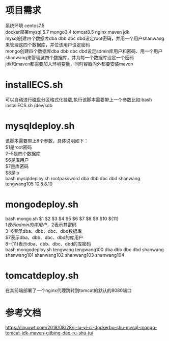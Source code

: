 # 项目需求  
系统环境 centos7.5  
docker部署mysql 5.7 mongo3.4 tomcat8.5 nginx maven jdk  
mysql创建四个数据库dba dbb dbc dbd设定root密码，并用一个用户shanwang来管理这四个数据库，并位该用户设定密码  
mongo创建四个数据库dba dbb dbc dbd设定admin库用户和密码、用一个用户shanwang来管理这四个数据库，并为每一个数据库设定一个密码  
jdk和maven都需要加入环境变量，同时容器内外都要安装maven  
# installECS.sh  
可以自动进行磁盘分区格式化挂载,执行该脚本需要带上一个参数比如:bash installECS.sh /dev/sdb  
# mysqldeploy.sh  
该脚本需要带上8个参数，具体说明如下：  
$1是root密码  
$2-$5是四个数据库  
$6是库用户  
$7是库密码  
$8是ip  
bash mysqldeploy.sh rootpassword dba dbb dbc dbd shanwang tengwang105 10.8.8.10  
# mongodeploy.sh  
bash mongo.sh $1 $2 $3 $4 $5 $6 $7 $8 $9 $10 ${11}  
$1表示admin的库用户，$2表示其密码   
$3-$6表示dba、dbb、dbc、dbd数据库   
$7表示dba、dbb、dbc、dbd的库用户   
$8-${11}表示dba、dbb、dbc、dbd的库密码    
bash mongodeploy.sh tengwang tengwang100 dba dbb dbc dbd shanwang shanwang101 shanwang102 shanwang103 shanwang104  
# tomcatdeploy.sh  
在其前端部署了一个nginx代理跳转到tomcat的默认的8080端口   
# 参考文档  
https://linuxwt.com/2018/08/28/ji-lu-yi-ci-dockerbu-shu-mysql-mongo-tomcat-jdk-maven-gitbing-dao-ru-shu-ju/  



